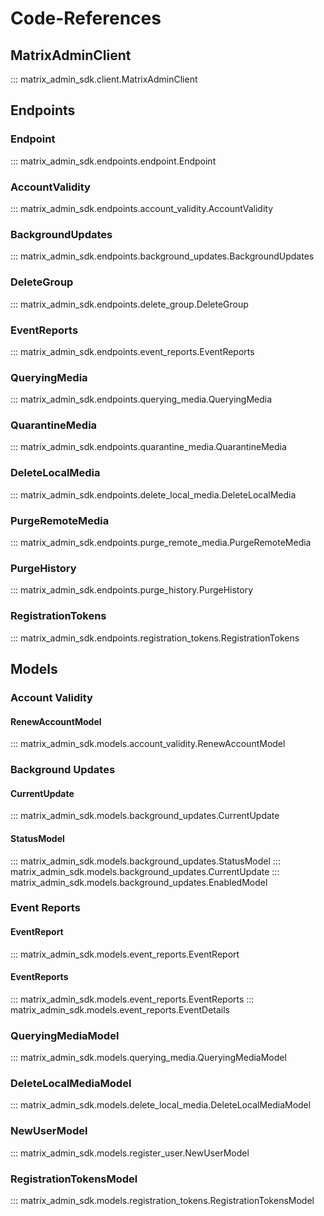 # Code-References

## MatrixAdminClient
::: matrix_admin_sdk.client.MatrixAdminClient

## Endpoints
### Endpoint
::: matrix_admin_sdk.endpoints.endpoint.Endpoint

### AccountValidity
::: matrix_admin_sdk.endpoints.account_validity.AccountValidity

### BackgroundUpdates
::: matrix_admin_sdk.endpoints.background_updates.BackgroundUpdates

### DeleteGroup
::: matrix_admin_sdk.endpoints.delete_group.DeleteGroup

### EventReports
::: matrix_admin_sdk.endpoints.event_reports.EventReports

### QueryingMedia
::: matrix_admin_sdk.endpoints.querying_media.QueryingMedia

### QuarantineMedia
::: matrix_admin_sdk.endpoints.quarantine_media.QuarantineMedia

### DeleteLocalMedia
::: matrix_admin_sdk.endpoints.delete_local_media.DeleteLocalMedia

### PurgeRemoteMedia
::: matrix_admin_sdk.endpoints.purge_remote_media.PurgeRemoteMedia

### PurgeHistory
::: matrix_admin_sdk.endpoints.purge_history.PurgeHistory

### RegistrationTokens
::: matrix_admin_sdk.endpoints.registration_tokens.RegistrationTokens

## Models

### Account Validity
#### RenewAccountModel
::: matrix_admin_sdk.models.account_validity.RenewAccountModel

### Background Updates
#### CurrentUpdate
::: matrix_admin_sdk.models.background_updates.CurrentUpdate
#### StatusModel
::: matrix_admin_sdk.models.background_updates.StatusModel
::: matrix_admin_sdk.models.background_updates.CurrentUpdate
::: matrix_admin_sdk.models.background_updates.EnabledModel

### Event Reports
#### EventReport
::: matrix_admin_sdk.models.event_reports.EventReport
#### EventReports
::: matrix_admin_sdk.models.event_reports.EventReports
::: matrix_admin_sdk.models.event_reports.EventDetails

### QueryingMediaModel
::: matrix_admin_sdk.models.querying_media.QueryingMediaModel

### DeleteLocalMediaModel
::: matrix_admin_sdk.models.delete_local_media.DeleteLocalMediaModel

### NewUserModel
::: matrix_admin_sdk.models.register_user.NewUserModel

### RegistrationTokensModel
::: matrix_admin_sdk.models.registration_tokens.RegistrationTokensModel
